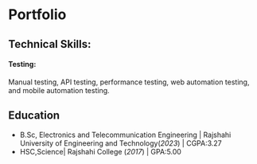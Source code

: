 # Portfolio

## Technical Skills:
#### Testing: 
Manual testing, API testing, performance testing, web automation testing, and mobile automation testing.

## Education
- B.Sc, Electronics and Telecommunication Engineering  | Rajshahi University of Engineering and Technology(_2023_) | CGPA:3.27
- HSC,Science| Rajshahi College (_2017_) | GPA:5.00
